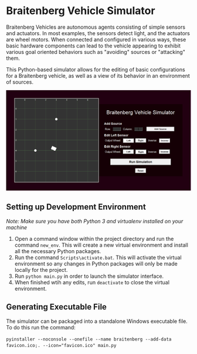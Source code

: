 # Braitenberg Vehicle Simulator

Braitenberg Vehicles are autonomous agents consisting of simple sensors and actuators. In most examples, the sensors detect light, and the actuators are wheel motors. When connected and configured in various ways, these basic hardware components can lead to the vehicle appearing to exhibit various goal oriented behaviors such as "avoiding" sources or "attacking" them.

This Python-based simulator allows for the editing of basic configurations for a Braitenberg vehicle, as well as a view of its behavior in an environment of sources.

![Simulation Preview](preview.PNG)


## Setting up Development Environment

*Note: Make sure you have both Python 3 and virtualenv installed on your machine*

1. Open a command window within the project directory and run the command ```new_env```. This will create a new virtual environment and install all the necessary Python packages.
2. Run the command ```Scripts\activate.bat```. This will activate the virtual environment so any changes in Python packages will only be made locally for the project.
3. Run ```python main.py``` in order to launch the simulator interface.
4. When finished wtih any edits, run ```deactivate``` to close the virtual environment.


## Generating Executable File

The simulator can be packaged into a standalone Windows executable file. To do this run the command:

```pyinstaller --noconsole --onefile --name braitenberg --add-data favicon.ico;. --icon="favicon.ico" main.py```
